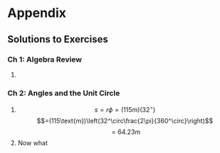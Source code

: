 # Appendix

## Solutions to Exercises

### Ch 1: Algebra Review
1. 

### Ch 2: Angles and the Unit Circle
1. $$s=r\phi=(115\text{m})(32^\circ)$$
   $$=(115\text{m})\left(32^\circ\frac{2\pi}{360^\circ}\right)$$
   $$= 64.23 \text{m}$$
2. Now what
